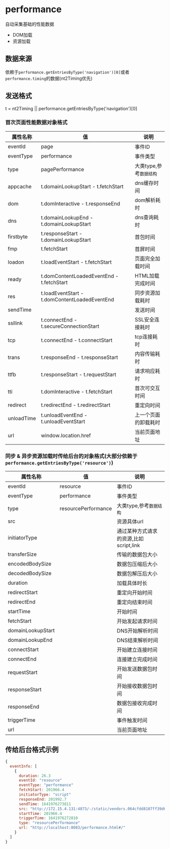 # performance
自动采集基础的性能数据
+ DOM加载
+ 资源加载

## 数据来源
依赖于`performance.getEntriesByType('navigation')[0]`或者`performance.timing`的数据(nt2Timing优先)

## 发送格式
t = nt2Timing || performance.getEntriesByType('navigation')[0]

### 首次页面性能数据对象格式
| 属性名称   | 值                                            | 说明                    |
| ---------- | --------------------------------------------- | ----------------------- |
| eventId    | page                                          | 事件ID                  |
| eventType  | performance                                   | 事件类型                |
| type       | pagePerformance                               | 大类type,参考`数据结构` |
| appcache   | t.domainLookupStart - t.fetchStart            | dns缓存时间             |
| dom        | t.domInteractive - t.responseEnd              | dom解析耗时             |
| dns        | t.domainLookupEnd - t.domainLookupStart       | dns查询耗时             |
| firstbyte  | t.responseStart - t.domainLookupStart         | 首包时间                |
| fmp        | t.fetchStart                                  | 首屏时间                |
| loadon     | t.loadEventStart - t.fetchStart               | 页面完全加载时间        |
| ready      | t.domContentLoadedEventEnd - t.fetchStart     | HTML加载完成时间        |
| res        | t.loadEventStart - t.domContentLoadedEventEnd | 同步资源加载耗时        |
| sendTime   |                                               | 发送时间                |
| ssllink    | t.connectEnd - t.secureConnectionStart        | SSL安全连接耗时         |
| tcp        | t.connectEnd - t.connectStart                 | tcp连接耗时             |
| trans      | t.responseEnd - t.responseStart               | 内容传输耗时            |
| ttfb       | t.responseStart - t.requestStart              | 请求响应耗时            |
| tti        | t.domInteractive - t.fetchStart               | 首次可交互时间          |
| redirect   | t.redirectEnd - t.redirectStart               | 重定向时间              |
| unloadTime | t.unloadEventEnd - t.unloadEventStart         | 上一个页面的卸载耗时    |
| url        | window.location.href                          | 当前页面地址            |

### 同步 & 异步资源加载时传给后台的对象格式(大部分依赖于`performance.getEntriesByType('resource')`)
| 属性名称          | 值                  | 说明                                   |
| ----------------- | ------------------- | -------------------------------------- |
| eventId           | resource            | 事件ID                                 |
| eventType         | performance         | 事件类型                               |
| type              | resourcePerformance | 大类type,参考`数据结构`                |
| src               |                     | 资源具体url                            |
| initiatorType     |                     | 通过某种方式请求的资源,比如script,link |
| transferSize      |                     | 传输的数据包大小                       |
| encodedBodySize   |                     | 数据包压缩后大小                       |
| decodedBodySize   |                     | 数据包解压后大小                       |
| duration          |                     | 加载具体时长                           |
| redirectStart     |                     | 重定向开始时间                         |
| redirectEnd       |                     | 重定向结束时间                         |
| startTime         |                     | 开始时间                               |
| fetchStart        |                     | 开始发起请求时间                       |
| domainLookupStart |                     | DNS开始解析时间                        |
| domainLookupEnd   |                     | DNS结束解析时间                        |
| connectStart      |                     | 开始建立连接时间                       |
| connectEnd        |                     | 连接建立完成时间                       |
| requestStart      |                     | 开始发送数据包时间                     |
| responseStart     |                     | 开始接收数据包时间                     |
| responseEnd       |                     | 数据包接收完成时间                     |
| triggerTime       |                     | 事件触发时间                           |
| url               |                     | 当前页面地址                           |

## 传给后台格式示例
``` js
{
  eventInfo: [
    {
      duration: 26.3
      eventId: "resource"
      eventType: "performance"
      fetchStart: 201966.4
      initiatorType: "script"
      responseEnd: 201992.7
      sendTime: 1641976273811
      src: "http://172.15.4.131:4873/-/static/vendors.064cfdd8107ff39d68ca.js"
      startTime: 201966.4
      triggerTime: 1641976272810
      type: "resourcePerformance"
      url: "http://localhost:8083/performance.html#/"
    }
  ]
}
```